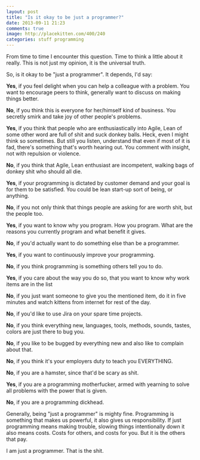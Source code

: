 ```yaml
---
layout: post
title: "Is it okay to be just a programmer?"
date: 2013-09-11 21:23
comments: true
image: http://placekitten.com/400/240
categories: stuff programming
---
```


From time to time I encounter this question. Time to think a little about it really.
This is not just my opinion, it is the universal truth.

So, is it okay to be "just a programmer". It depends, I'd say:

**Yes**, if you feel delight when you can help a colleague with a problem. You want to encourage peers to think, generally want to discuss on making things better.

**No**, if you think this is everyone for her/himself kind of business. You secretly smirk and take joy of other people's problems.

**Yes**, if you think that people who are enthusiastically into Agile, Lean of some other word are full of shit and suck donkey balls. Heck, even I might think so sometimes. But still you listen, understand that even if most of it is fad, there's something that's worth hearing out. You comment with insight, not with repulsion or violence.

**No**, if you think that Agile, Lean enthusiast are incompetent, walking bags of donkey shit who should all die.

**Yes**, if your programming is dictated by customer demand and your goal is for them to be satisfied. You could be lean start-up sort of being, or anything.

**No**, if you not only think that things people are asking for are worth shit, but the people too.

**Yes**, if you want to know why you program. How you program. What are the reasons you currently program and what benefit it gives.

**No**, if you'd actually want to do something else than be a programmer.

**Yes**, if you want to continuously improve your programming.

**No**, if you think programming is something others tell you to do.

**Yes**, if you care about the way you do so, that you want to know why work items are in the list

**No**, if you just want someone to give you the mentioned item, do it in five minutes and watch kittens from internet for rest of the day.

**No**, if you'd like to use Jira on your spare time projects.

**No**, if you think everything new, languages, tools, methods, sounds, tastes, colors are just there to bug you.

**No**, if you like to be bugged by everything new and also like to complain about that.

**No**, if you think it's your employers duty to teach you EVERYTHING.

**No**, if you are a hamster, since that'd be scary as shit.

**Yes**, if you are a programming motherfucker, armed with yearning to solve all problems with the power that is given.

**No**, if you are a programming dickhead.

Generally, being "just a programmer" is mighty fine. Programming is something that makes us powerful, it also gives us responsibility. If just programming means making trouble, slowing things intentionally down it also means costs. Costs for others, and costs for you. But it is the others that pay.

I am just a programmer. That is the shit.
